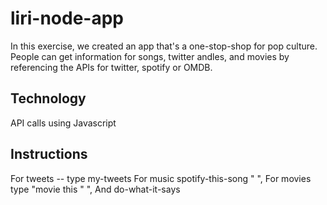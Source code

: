 # liri-node-app

In this exercise, we created an app that's a one-stop-shop for pop culture. People can get information for songs, twitter andles, and movies by referencing the APIs for twitter, spotify or OMDB.

## Technology
API calls using Javascript

## Instructions

For tweets -- type my-tweets
For music spotify-this-song " ",
For movies type "movie this " ",
And do-what-it-says
